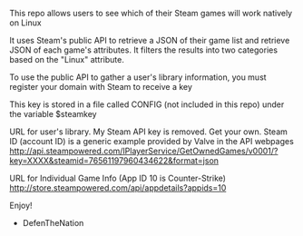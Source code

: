 
This repo allows users to see which of their Steam games will work natively on Linux

It uses Steam's public API to retrieve a JSON of their game list and retrieve JSON of each game's attributes. It filters the results into two categories based on the "Linux" attribute.

To use the public API to gather a user's library information, you must register your domain with Steam to receive a key

This key is stored in a file called CONFIG (not included in this repo) under the variable $steamkey

URL for user's library. My Steam API key is removed. Get your own. Steam ID (account ID) is a generic example provided by Valve in the API webpages
http://api.steampowered.com/IPlayerService/GetOwnedGames/v0001/?key=XXXX&steamid=76561197960434622&format=json

URL for Individual Game Info (App ID 10 is Counter-Strike)
http://store.steampowered.com/api/appdetails?appids=10

Enjoy!
- DefenTheNation

